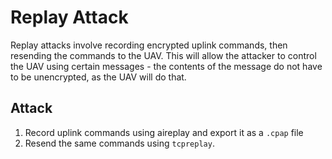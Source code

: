 # Replay Attack

Replay attacks involve recording encrypted uplink commands, then resending the commands to the UAV.
This will allow the attacker to control the UAV using certain messages - the contents of the message do not have to be unencrypted, as the UAV will do that.

## Attack

1. Record uplink commands using aireplay and export it as a `.cpap` file
2. Resend the same commands using `tcpreplay`.

